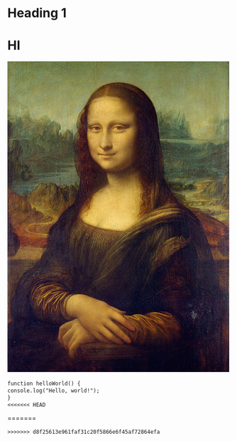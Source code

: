 # Heading 1
# HI

![An image of the Mona Lisa](readmeImages/Mona_Lisa_by_Leonardo_da_Vinci_500_x_700.jpg)

```
function helloWorld() {
console.log("Hello, world!");
}
<<<<<<< HEAD
```
=======
```
>>>>>>> d8f25613e961faf31c20f5866e6f45af72864efa
